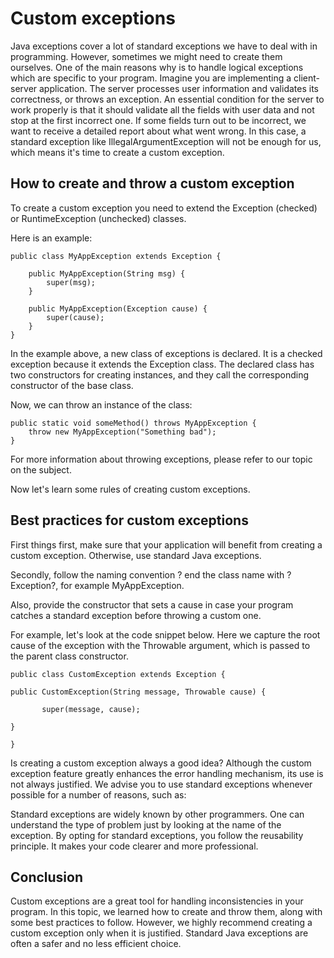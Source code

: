 # Custom exceptions

Java exceptions cover a lot of standard exceptions we have to deal with in programming. However, 
sometimes we might need to create them ourselves. One of the main reasons why is to handle logical 
exceptions which are specific to your program. Imagine you are implementing a client-server 
application. The server processes user information and validates its correctness, or throws an 
exception. An essential condition for the server to work properly is that it should validate all 
the fields with user data and not stop at the first incorrect one. If some fields turn out to be 
incorrect, we want to receive a detailed report about what went wrong. In this case, a standard 
exception like IllegalArgumentException will not be enough for us, which means it's time to create 
a custom exception.

## How to create and throw a custom exception
To create a custom exception you need to extend the Exception (checked) or RuntimeException 
(unchecked) classes.

Here is an example:
```
public class MyAppException extends Exception {

    public MyAppException(String msg) {
        super(msg);
    }

    public MyAppException(Exception cause) {
        super(cause);
    }
}
```
In the example above, a new class of exceptions is declared. It is a checked exception because it 
extends the Exception class. The declared class has two constructors for creating instances, and 
they call the corresponding constructor of the base class.

Now, we can throw an instance of the class:
```
public static void someMethod() throws MyAppException {
    throw new MyAppException("Something bad");
}
```
For more information about throwing exceptions, please refer to our topic on the subject.

Now let's learn some rules of creating custom exceptions.

## Best practices for custom exceptions
First things first, make sure that your application will benefit from creating a custom exception.
Otherwise, use standard Java exceptions.

Secondly, follow the naming convention ? end the class name with ?Exception?, for example 
MyAppException.

Also, provide the constructor that sets a cause in case your program catches a standard exception
before throwing a custom one.

For example, let's look at the code snippet below. Here we capture the root cause of the exception 
with the Throwable argument, which is passed to the parent class constructor.
```
public class CustomException extends Exception {

public CustomException(String message, Throwable cause) {

       super(message, cause);

}

}
```
Is creating a custom exception always a good idea? Although the custom exception feature greatly 
enhances the error handling mechanism, its use is not always justified. We advise you to use 
standard exceptions whenever possible for a number of reasons, such as:

Standard exceptions are widely known by other programmers. One can understand the type of problem 
just by looking at the name of the exception.
By opting for standard exceptions, you follow the reusability principle. It makes your code clearer 
and more professional.

## Conclusion
Custom exceptions are a great tool for handling inconsistencies in your program. In this topic,
we learned how to create and throw them, along with some best practices to follow. However, we
highly recommend creating a custom exception only when it is justified. Standard Java exceptions 
are often a safer and no less efficient choice.

